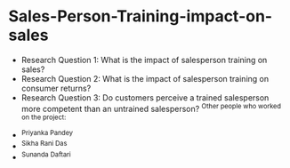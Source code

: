 # Sales-Person-Training-impact-on-sales
* Research Question 1: What is the impact of salesperson training on sales?
* Research Question 2: What is the impact of salesperson training on consumer returns?
* Research Question 3: Do customers perceive a trained salesperson more competent than an untrained salesperson?
<sup> Other people who worked on the project: <sub> 
- <sup> Priyanka Pandey <sub> 
- <sup> Sikha Rani Das <sub> 
- <sup> Sunanda Daftari <sub>


